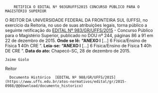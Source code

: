         RETIFICA O EDITAL Nº 983GRUFFS2015 CONCURSO PÚBLICO PARA O MAGISTÉRIO SUPERIOR  

 O REITOR DA UNIVERSIDADE FEDERAL DA FRONTEIRA SUL (UFFS), no exercício da Reitoria, no uso de suas atribuições legais, torna público a seguinte retificação do [EDITAL Nº 983/GR/UFFS/2015](https://www.uffs.edu.br/atos-normativos/edital/gr/2015-0983)  - Concurso Público para o Magistério Superior, publicado no DOU nº 244, páginas 86 a 91 em 22 de dezembro de 2015.   **Onde se lê:**  **“ANEXO I** [...]     6   Física/Ensino de Física   **1**    40h   CRE   ”.       **Leia-se:**  **“ANEXO I** [...]     6   Física/Ensino de Física   **1**    40h DE   CRE   ”.          **Data do ato:** Chapecó-SC, 28 de dezembro de 2015.   
 

    Jaime Giolo   
 Reitor 

      Documento Histórico  [EDITAL Nº 988/GR/UFFS/2015](https://www.uffs.edu.br/atos-normativos/edital/gr/2015-0988/@@download/documento_historico)     
      